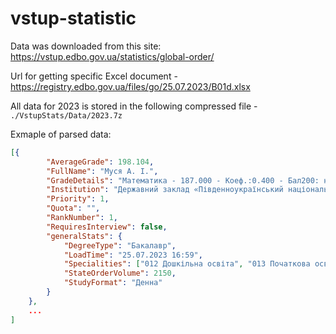 

# vstup-statistic


Data was downloaded from this site: https://vstup.edbo.gov.ua/statistics/global-order/

Url for getting specific Excel document - https://registry.edbo.gov.ua/files/go/25.07.2023/B01d.xlsx 

All data for 2023 is stored in the following compressed file - `./VstupStats/Data/2023.7z`

Exmaple of parsed data:
```json
[{
        "AverageGrade": 198.104,
        "FullName": "Муся А. І.",
        "GradeDetails": "Математика - 187.000 - Коеф.:0.400 - Бал200: ні;\nУкраїнська мова (Українська мова і література) - 182.000 - Коеф.:0.350 - Бал200: ні;\nФізика - 193.000 - Коеф.:0.250 - Бал200: ні\nРК: 1.04; ГК: 1.02",
        "Institution": "Державний заклад «Південноукраїнський національний педагогічний університет імені К.Д. Ушинського»",
        "Priority": 1,
        "Quota": "",
        "RankNumber": 1,
        "RequiresInterview": false,
        "generalStats": {
            "DegreeType": "Бакалавр",
            "LoadTime": "25.07.2023 16:59",
            "Specialities": ["012 Дошкільна освіта", "013 Початкова освіта"],
            "StateOrderVolume": 2150,
            "StudyFormat": "Денна"
        }
    },
    ...
]
```
